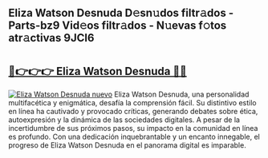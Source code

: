 ## Eliza Watson Desnuda D𝚎sn𝚞dos filtr𝚊dos - Parts-bz9 Vid𝚎os filtr𝚊dos - N𝚞evas f𝚘tos atr𝚊ctivas 9JCl6

# <h2><a href="http://mb9q2o.tromn.icu/?c=Eliza+Watson+Desnuda">🔗👉👉👉 Eliza Watson Desnuda 🔗🔗</a></h2>

[![Eliza Watson Desnuda nuevo](https://i.imgur.com/pEAQMta.gif)](http://mb9q2o.tromn.icu/?c=Eliza+Watson+Desnuda)
Eliza Watson Desnuda, una personalidad multifacética y enigmática, desafía la comprensión fácil. Su distintivo estilo en línea ha cautivado y provocado críticas, generando debates sobre ética, autoexpresión y la dinámica de las sociedades digitales. A pesar de la incertidumbre de sus próximos pasos, su impacto en la comunidad en línea es profundo. Con una dedicación inquebrantable y un encanto innegable, el progreso de Eliza Watson Desnuda en el panorama digital es imparable.
